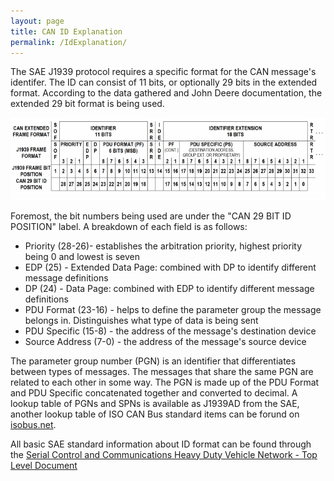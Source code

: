 ```yaml
---
layout: page
title: CAN ID Explanation
permalink: /IdExplanation/
---
```


The SAE J1939 protocol requires a specific format for the CAN message's 
identifer. The ID can consist of 11 bits, or optionally 29 bits in the 
extended format. According to the data gathered and John Deere documentation,
the extended 29 bit format is being used.

![SAE J1939 Identifier format](/images/idmap.png)

Foremost, the bit numbers being used are under the "CAN 29 BIT ID POSITION" 
label.
A breakdown of each field is as follows:

* Priority (28-26)- establishes the arbitration priority, highest priority
  being 0 and lowest is seven
* EDP (25) - Extended Data Page: combined with DP to identify different 
  message definitions
* DP (24) - Data Page: combined with EDP to identify different message 
  definitions
* PDU Format (23-16) - helps to define the parameter group the message
  belongs in. Distinguishes what type of data is being sent
* PDU Specific (15-8) - the address of the message's destination device
* Source Address (7-0) - the address of the message's source device

The parameter group number (PGN) is an identifier that differentiates between
types of messages. The messages that share the same PGN are related to each
other in some way. The PGN is made up of the PDU Format and PDU Specific 
concatenated together and converted to decimal. A lookup table of PGNs and 
SPNs is available as J1939AD from the SAE, another lookup table of ISO CAN Bus
standard items can be forund on [isobus.net](https://www.isobus.net).

All basic SAE standard information about ID format can be found through the 
[Serial Control and Communications Heavy Duty Vehicle Network - Top
Level Document](https://saemobilus.sae.org/content/j1939_201308)
